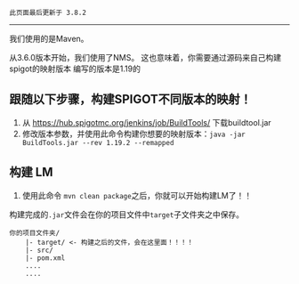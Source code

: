 ```
此页面最后更新于 3.8.2
```

***

我们使用的是Maven。

从3.6.0版本开始，我们使用了NMS。 这也意味着，你需要通过源码来自己构建spigot的映射版本
编写的版本是1.19的
<br>

## 跟随以下步骤，构建SPIGOT不同版本的映射！
1. 从 https://hub.spigotmc.org/jenkins/job/BuildTools/ 下载buildtool.jar
2. 修改版本参数，并使用此命令构建你想要的映射版本：`java -jar BuildTools.jar --rev 1.19.2 --remapped`


## 构建 LM
1. 使用此命令 `mvn clean package`之后，你就可以开始构建LM了！！

构建完成的`.jar`文件会在你的项目文件中`target`子文件夹之中保存。

```
你的项目文件夹/
	|- target/ <- 构建之后的文件，会在这里面！！！！
	|- src/
	|- pom.xml
	....
	....
```

